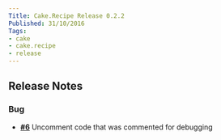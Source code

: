 ```yaml
---
Title: Cake.Recipe Release 0.2.2
Published: 31/10/2016
Tags:
- cake
- cake.recipe
- release
---
```


## Release Notes

### Bug

- [**#6**](https://github.com/cake-contrib/Cake.Recipe/issues/6) Uncomment code that was commented for debugging